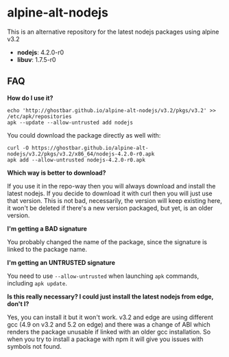 # alpine-alt-nodejs

This is an alternative repository for the latest nodejs packages using alpine v3.2

+ **nodejs**: 4.2.0-r0
+ **libuv**: 1.7.5-r0

## FAQ

**How do I use it?**

    echo 'http://ghostbar.github.io/alpine-alt-nodejs/v3.2/pkgs/v3.2' >> /etc/apk/repositories
    apk --update --allow-untrusted add nodejs

You could download the package directly as well with:

    curl -O https://ghostbar.github.io/alpine-alt-nodejs/v3.2/pkgs/v3.2/x86_64/nodejs-4.2.0-r0.apk
    apk add --allow-untrusted nodejs-4.2.0-r0.apk

**Which way is better to download?**

If you use it in the repo-way then you will always download and install the latest nodejs. If you decide to download it with curl then you will just use that version. This is not bad, necessarily, the version will keep existing here, it won't be deleted if there's a new version packaged, but yet, is an older version.

**I'm getting a BAD signature**

You probably changed the name of the package, since the signature is linked to the package name.

**I'm getting an UNTRUSTED signature**

You need to use `--allow-untrusted` when launching `apk` commands, including `apk update`.


**Is this really necessary? I could just install the latest nodejs from edge, don't I?**

Yes, you can install it but it won't work. v3.2 and edge are using different gcc (4.9 on v3.2 and 5.2 on edge) and there was a change of ABI which renders the package unusable if linked with an older gcc installation. So when you try to install a package with npm it will give you issues with symbols not found.
